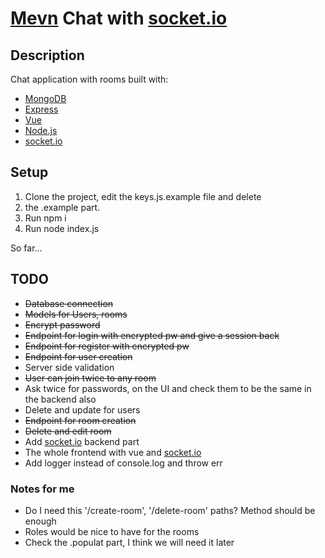 # [M](https://www.mongodb.com/)[e](https://expressjs.com/)[v](https://vuejs.org/)[n](https://nodejs.org/en/) Chat with [socket.io](https://socket.io/)

## Description

Chat application with rooms built with:

- [MongoDB](https://www.mongodb.com/)
- [Express](https://expressjs.com/)
- [Vue](https://vuejs.org/)
- [Node.js](https://nodejs.org/en/)
- [socket.io](https://socket.io/)

## Setup

1. Clone the project, edit the keys.js.example file and delete
2. the .example part.
3. Run npm i
4. Run node index.js

So far...

## TODO

- ~~Database connection~~
- ~~Models for Users, rooms~~
- ~~Encrypt password~~
- ~~Endpoint for login with encrypted pw and give a session back~~
- ~~Endpoint for register with encrypted pw~~
- ~~Endpoint for user creation~~
- Server side validation
- ~~User can join twice to any room~~
- Ask twice for passwords, on the UI and check them to be the same in the backend also
- Delete and update for users
- ~~Endpoint for room creation~~
- ~~Delete and edit room~~
- Add [socket.io](https://socket.io/) backend part
- The whole frontend with vue and [socket.io](https://socket.io/)
- Add logger instead of console.log and throw err

### Notes for me

- Do I need this '/create-room', '/delete-room' paths? Method should be enough
- Roles would be nice to have for the rooms
- Check the .populat part, I think we will need it later
